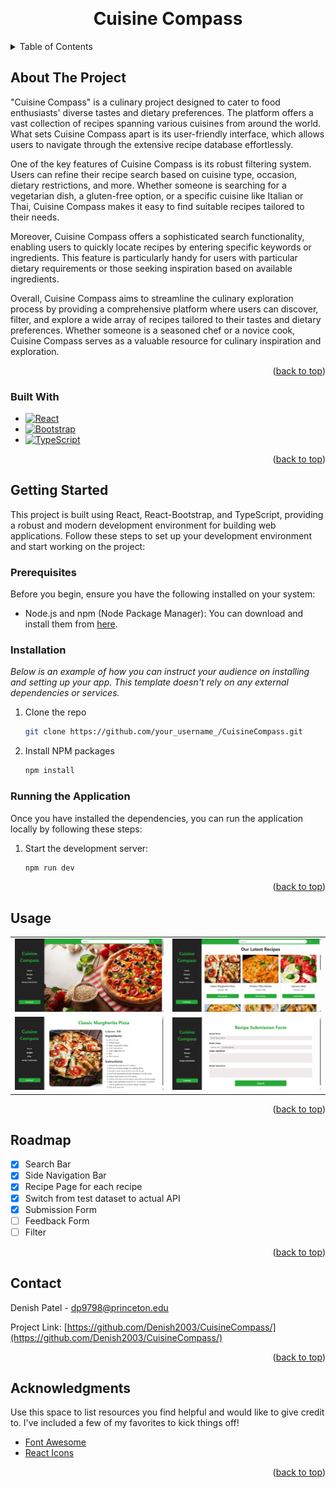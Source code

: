
<!-- Improved compatibility of back to top link: See: https://github.com/othneildrew/Best-README-Template/pull/73 -->
<a name="readme-top"></a>

<!-- PROJECT SHIELDS -->
<!--
*** I'm using markdown "reference style" links for readability.
*** Reference links are enclosed in brackets [ ] instead of parentheses ( ).
*** See the bottom of this document for the declaration of the reference variables
*** for contributors-url, forks-url, etc. This is an optional, concise syntax you may use.
*** https://www.markdownguide.org/basic-syntax/#reference-style-links
-->

<!-- PROJECT LOGO -->
<br />
<div align="center">
  <h1 align="center">Cuisine Compass</h3>
</div>



<!-- TABLE OF CONTENTS -->
<details>
  <summary>Table of Contents</summary>
  <ol>
    <li>
      <a href="#about-the-project">About The Project</a>
      <ul>
        <li><a href="#built-with">Built With</a></li>
      </ul>
    </li>
    <li>
      <a href="#getting-started">Getting Started</a>
      <ul>
        <li><a href="#prerequisites">Prerequisites</a></li>
        <li><a href="#installation">Installation</a></li>
      </ul>
    </li>
    <li><a href="#usage">Usage</a></li>
    <li><a href="#roadmap">Roadmap</a></li>
    <li><a href="#contact">Contact</a></li>
    <li><a href="#acknowledgments">Acknowledgments</a></li>
  </ol>
</details>


<!-- ABOUT THE PROJECT -->
## About The Project
"Cuisine Compass" is a culinary project designed to cater to food enthusiasts' diverse tastes and dietary preferences. The platform offers a vast collection of recipes spanning various cuisines from around the world. What sets Cuisine Compass apart is its user-friendly interface, which allows users to navigate through the extensive recipe database effortlessly.

One of the key features of Cuisine Compass is its robust filtering system. Users can refine their recipe search based on cuisine type, occasion, dietary restrictions, and more. Whether someone is searching for a vegetarian dish, a gluten-free option, or a specific cuisine like Italian or Thai, Cuisine Compass makes it easy to find suitable recipes tailored to their needs.

Moreover, Cuisine Compass offers a sophisticated search functionality, enabling users to quickly locate recipes by entering specific keywords or ingredients. This feature is particularly handy for users with particular dietary requirements or those seeking inspiration based on available ingredients.

Overall, Cuisine Compass aims to streamline the culinary exploration process by providing a comprehensive platform where users can discover, filter, and explore a wide array of recipes tailored to their tastes and dietary preferences. Whether someone is a seasoned chef or a novice cook, Cuisine Compass serves as a valuable resource for culinary inspiration and exploration.

<p align="right">(<a href="#readme-top">back to top</a>)</p>


### Built With
* [![React][React.js]][React-url]
* [![Bootstrap][Bootstrap.com]][Bootstrap-url]
* [![TypeScript][TypeScript.tsx]][TypeScript-url]

<p align="right">(<a href="#readme-top">back to top</a>)</p>


<!-- GETTING STARTED -->
## Getting Started

This project is built using React, React-Bootstrap, and TypeScript, providing a robust and modern development environment for building web applications. Follow these steps to set up your development environment and start working on the project:

### Prerequisites

Before you begin, ensure you have the following installed on your system:

- Node.js and npm (Node Package Manager): You can download and install them from [here](https://nodejs.org/).

### Installation

_Below is an example of how you can instruct your audience on installing and setting up your app. This template doesn't rely on any external dependencies or services._

1. Clone the repo
   ```sh
   git clone https://github.com/your_username_/CuisineCompass.git
   ```
2. Install NPM packages
   ```sh
   npm install
   ```

### Running the Application
Once you have installed the dependencies, you can run the application locally by following these steps:

1. Start the development server:
   ```sh
   npm run dev
   ```
   
<p align="right">(<a href="#readme-top">back to top</a>)</p>


<!-- USAGE EXAMPLES -->
## Usage

<table style="border: none;">
  <tr>
    <td style="border: none;"><img src="https://github.com/Denish2003/CuisineCompass/blob/main/src/Images/HomePage.png" width="500"></td>
    <td style="border: none;"><img src="https://github.com/Denish2003/CuisineCompass/blob/main/src/Images/RecipeSection.png" width="500"></td>
  </tr>
  <tr>
    <td style="border: none;"><img src="https://github.com/Denish2003/CuisineCompass/blob/main/src/Images/RecipeDetailspng.png" width="500"></td>
    <td style="border: none;"><img src="https://github.com/Denish2003/CuisineCompass/blob/main/src/Images/SubmissionForm.png" width="500"></td>
  </tr>
</table>


<p align="right">(<a href="#readme-top">back to top</a>)</p>


<!-- ROADMAP -->
## Roadmap

- [x] Search Bar
- [x] Side Navigation Bar
- [x] Recipe Page for each recipe
- [x] Switch from test dataset to actual API
- [x] Submission Form
- [ ] Feedback Form
- [ ] Filter

<p align="right">(<a href="#readme-top">back to top</a>)</p>


<!-- CONTACT -->
## Contact

Denish Patel - dp9798@princeton.edu

Project Link: [https://github.com/Denish2003/CuisineCompass/](https://github.com/Denish2003/CuisineCompass/)

<p align="right">(<a href="#readme-top">back to top</a>)</p>


<!-- ACKNOWLEDGMENTS -->
## Acknowledgments

Use this space to list resources you find helpful and would like to give credit to. I've included a few of my favorites to kick things off!

* [Font Awesome](https://fontawesome.com)
* [React Icons](https://react-icons.github.io/react-icons/search)

<p align="right">(<a href="#readme-top">back to top</a>)</p>


<!-- MARKDOWN LINKS & IMAGES -->
<!-- https://www.markdownguide.org/basic-syntax/#reference-style-links -->
[linkedin-url]: https://linkedin.com/in/othneildrew
[React.js]: https://img.shields.io/badge/React-20232A?style=for-the-badge&logo=react&logoColor=61DAFB
[React-url]: https://reactjs.org/
[Bootstrap.com]: https://img.shields.io/badge/Bootstrap-563D7C?style=for-the-badge&logo=bootstrap&logoColor=white
[Bootstrap-url]: https://getbootstrap.com
[TypeScript.tsx]: https://img.shields.io/badge/TypeScript-3178C6?style=for-the-badge&logo=typescript&logoColor=white
[TypeScript-url]: https://www.typescriptlang.org/

